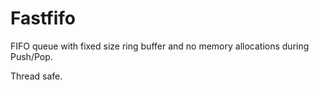 # Fastfifo

FIFO queue with fixed size ring buffer and no memory allocations during Push/Pop.

Thread safe.
